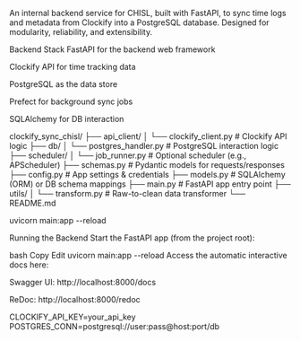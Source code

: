 An internal backend service for CHISL, built with FastAPI, to sync time logs and metadata from Clockify into a PostgreSQL database. Designed for modularity, reliability, and extensibility.

Backend Stack
FastAPI for the backend web framework

Clockify API for time tracking data

PostgreSQL as the data store

Prefect for background sync jobs

SQLAlchemy for DB interaction


clockify_sync_chisl/
├── api_client/
│   └── clockify_client.py       # Clockify API logic
├── db/
│   └── postgres_handler.py      # PostgreSQL interaction logic
├── scheduler/
│   └── job_runner.py            # Optional scheduler (e.g., APScheduler)
├── schemas.py                   # Pydantic models for requests/responses
├── config.py                    # App settings & credentials
├── models.py                    # SQLAlchemy (ORM) or DB schema mappings
├── main.py                      # FastAPI app entry point
├── utils/
│   └── transform.py             # Raw-to-clean data transformer
└── README.md


uvicorn main:app --reload

Running the Backend
Start the FastAPI app (from the project root):

bash
Copy
Edit
uvicorn main:app --reload
Access the automatic interactive docs here:

Swagger UI: http://localhost:8000/docs

ReDoc: http://localhost:8000/redoc

CLOCKIFY_API_KEY=your_api_key
POSTGRES_CONN=postgresql://user:pass@host:port/db




